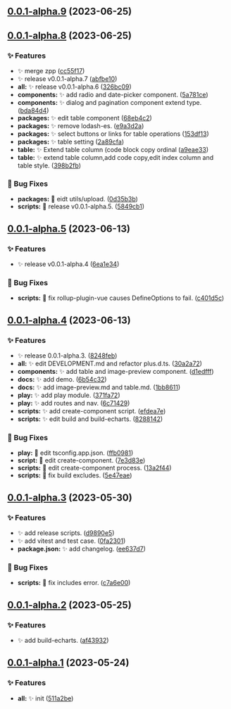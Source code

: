 ## [0.0.1-alpha.9](https://github.com/plus-pro-components/plus-pro-components/compare/0.0.1-alpha.8...0.0.1-alpha.9) (2023-06-25)



## [0.0.1-alpha.8](https://github.com/plus-pro-components/plus-pro-components/compare/0.0.1-alpha.7...0.0.1-alpha.8) (2023-06-25)


### ✨ Features

* :sparkles: merge zpp ([cc55f17](https://github.com/plus-pro-components/plus-pro-components/commit/cc55f17))
* :sparkles: release v0.0.1-alpha.7 ([abfbe10](https://github.com/plus-pro-components/plus-pro-components/commit/abfbe10))
* **all:** :sparkles: release v0.0.1-alpha.6 ([326bc09](https://github.com/plus-pro-components/plus-pro-components/commit/326bc09))
* **components:** :sparkles: add radio and date-picker component. ([5a781ce](https://github.com/plus-pro-components/plus-pro-components/commit/5a781ce))
* **components:** :sparkles: dialog and pagination component extend type. ([bda84d4](https://github.com/plus-pro-components/plus-pro-components/commit/bda84d4))
* **packages:** :sparkles: edit table component ([68eb4c2](https://github.com/plus-pro-components/plus-pro-components/commit/68eb4c2))
* **packages:** :sparkles: remove lodash-es. ([e9a3d2a](https://github.com/plus-pro-components/plus-pro-components/commit/e9a3d2a))
* **packages:** :sparkles: select buttons or links for table operations ([153df13](https://github.com/plus-pro-components/plus-pro-components/commit/153df13))
* **packages:** :sparkles: table setting ([2a89cfa](https://github.com/plus-pro-components/plus-pro-components/commit/2a89cfa))
* **table:** :sparkles: Extend table column (code block copy ordinal ([a9eae33](https://github.com/plus-pro-components/plus-pro-components/commit/a9eae33))
* **table:** :sparkles: extend table column,add code copy,edit index column and table style. ([398b2fb](https://github.com/plus-pro-components/plus-pro-components/commit/398b2fb))


### 🐛 Bug Fixes

* **packages:** :bug: eidt utils/upload. ([0d35b3b](https://github.com/plus-pro-components/plus-pro-components/commit/0d35b3b))
* **scripts:** :bug: release v0.0.1-alpha.5. ([5849cb1](https://github.com/plus-pro-components/plus-pro-components/commit/5849cb1))



## [0.0.1-alpha.5](https://github.com/plus-pro-components/plus-pro-components/compare/0.0.1-alpha.4...0.0.1-alpha.5) (2023-06-13)


### ✨ Features

* :sparkles: release v0.0.1-alpha.4 ([6ea1e34](https://github.com/plus-pro-components/plus-pro-components/commit/6ea1e34))


### 🐛 Bug Fixes

* **scripts:** :bug: fix rollup-plugin-vue causes DefineOptions to fail. ([c401d5c](https://github.com/plus-pro-components/plus-pro-components/commit/c401d5c))



## [0.0.1-alpha.4](https://github.com/plus-pro-components/plus-pro-components/compare/0.0.1-alpha.3...0.0.1-alpha.4) (2023-06-13)


### ✨ Features

* :sparkles: release 0.0.1-alpha.3. ([8248feb](https://github.com/plus-pro-components/plus-pro-components/commit/8248feb))
* **all:** :sparkles: edit DEVELOPMENT.md and refactor plus.d.ts. ([30a2a72](https://github.com/plus-pro-components/plus-pro-components/commit/30a2a72))
* **components:** :sparkles: add table and image-preview component. ([d1edfff](https://github.com/plus-pro-components/plus-pro-components/commit/d1edfff))
* **docs:** :sparkles: add demo. ([6b54c32](https://github.com/plus-pro-components/plus-pro-components/commit/6b54c32))
* **docs:** :sparkles: add image-preview.md and table.md. ([1bb8611](https://github.com/plus-pro-components/plus-pro-components/commit/1bb8611))
* **play:** :sparkles: add play module. ([371fa72](https://github.com/plus-pro-components/plus-pro-components/commit/371fa72))
* **play:** :sparkles: add routes and nav. ([6c71429](https://github.com/plus-pro-components/plus-pro-components/commit/6c71429))
* **scripts:** :sparkles: add create-component script. ([efdea7e](https://github.com/plus-pro-components/plus-pro-components/commit/efdea7e))
* **scripts:** :sparkles: edit build and build-echarts. ([8288142](https://github.com/plus-pro-components/plus-pro-components/commit/8288142))


### 🐛 Bug Fixes

* **play:** :bug: edit tsconfig.app.json. ([ffb0981](https://github.com/plus-pro-components/plus-pro-components/commit/ffb0981))
* **script:** :bug: edit create-component. ([7e3d83e](https://github.com/plus-pro-components/plus-pro-components/commit/7e3d83e))
* **scripts:** :bug: edit create-component process. ([13a2f44](https://github.com/plus-pro-components/plus-pro-components/commit/13a2f44))
* **scripts:** :bug: fix build excludes. ([5e47eae](https://github.com/plus-pro-components/plus-pro-components/commit/5e47eae))



## [0.0.1-alpha.3](https://github.com/plus-pro-components/plus-pro-components/compare/0.0.1-alpha.2...0.0.1-alpha.3) (2023-05-30)


### ✨ Features

* :sparkles: add release scripts. ([d9890e5](https://github.com/plus-pro-components/plus-pro-components/commit/d9890e5))
* :sparkles: add vitest and test case. ([0fa2301](https://github.com/plus-pro-components/plus-pro-components/commit/0fa2301))
* **package.json:** :sparkles: add changelog. ([ee637d7](https://github.com/plus-pro-components/plus-pro-components/commit/ee637d7))


### 🐛 Bug Fixes

* **scripts:** :bug: fix includes error. ([c7a6e00](https://github.com/plus-pro-components/plus-pro-components/commit/c7a6e00))



## [0.0.1-alpha.2](https://github.com/plus-pro-components/plus-pro-components/compare/0.0.1-alpha.1...0.0.1-alpha.2) (2023-05-25)


### ✨ Features

* :sparkles: add build-echarts. ([af43932](https://github.com/plus-pro-components/plus-pro-components/commit/af43932))



## [0.0.1-alpha.1](https://github.com/plus-pro-components/plus-pro-components/compare/511a2be...0.0.1-alpha.1) (2023-05-24)


### ✨ Features

* **all:** :sparkles: init ([511a2be](https://github.com/plus-pro-components/plus-pro-components/commit/511a2be))



